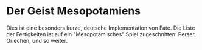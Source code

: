 Der Geist Mesopotamiens
=======================

Dies ist eine besonders kurze, deutsche Implementation von Fate. Die
Liste der Fertigkeiten ist auf ein "Mesopotamisches" Spiel
zugeschnitten: Perser, Griechen, und so weiter.
